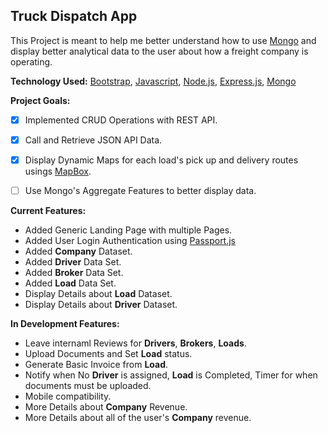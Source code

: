 ## Truck Dispatch App
This Project is meant to help me better understand how to use [Mongo](https://github.com/mongodb/mongo) and display better analytical data to the user about how a freight company is operating.

**Technology Used:** [Bootstrap](https://github.com/topics/bootstrap), [Javascript](https://github.com/topics/javascript), [Node.js](https://github.com/topics/node),
                      [Express.js](https://github.com/topics/express), [Mongo](https://github.com/mongodb/mongo)
                      
 **Project Goals:** <br>
 - [x] Implemented CRUD Operations with REST API.
 - [x] Call and Retrieve JSON API Data.
 - [x] Display Dynamic Maps for each load's pick up and delivery routes usings [MapBox](https://www.mapbox.com/).
 - [ ] Use Mongo's Aggregate Features to better display data.
  
 
 **Current Features:** <br>
 - Added Generic Landing Page with multiple Pages.
 - Added User Login Authentication using [Passport.js](https://github.com/jaredhanson/passport)
 - Added **Company** Dataset.
 - Added **Driver** Data Set.
 - Added **Broker** Data Set.
 - Added **Load** Data Set.
 - Display Details about **Load** Dataset.
 - Display Details about **Driver** Dataset.


**In Development Features:** <br>
- Leave internaml Reviews for **Drivers**, **Brokers**, **Loads**.
- Upload Documents and Set **Load** status.
- Generate Basic Invoice from **Load**.
- Notify when No **Driver** is assigned, **Load** is Completed, Timer for when documents must be uploaded.
- Mobile compatibility.
- More Details about **Company** Revenue.
- More Details about all of the user's **Company** revenue.
